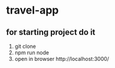 # travel-app
## for starting project do it
1) git clone <this repo>
2) npm run node
3) open in browser http://localhost:3000/
